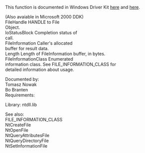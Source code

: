 This function is documented in Windows Driver Kit [here](https://learn.microsoft.com/en-us/windows-hardware/drivers/ddi/ntifs/nf-ntifs-ntqueryinformationfile) and [here](https://learn.microsoft.com/en-us/windows-hardware/drivers/ddi/wdm/nf-wdm-zwqueryinformationfile).

\(Also avaiable in Microsoft 2000 DDK\) \
FileHandle HANDLE to File \
Object. \
IoStatusBlock Completion status of \
call. \
FileInformation Caller's allocated \
buffer for result data. \
Length Length of FileInformation buffer, in bytes. \
FileInformationClass Enumerated \
information class. See FILE\_INFORMATION\_CLASS for \
detailed information about usage.

Documented by: \
Tomasz Nowak \
Bo Branten \
Requirements:

Library: ntdll.lib

See also: \
FILE\_INFORMATION\_CLASS \
NtCreateFile \
NtOpenFile \
NtQueryAttributesFile \
NtQueryDirectoryFile \
NtSetInformationFile
